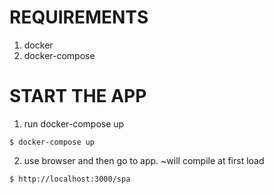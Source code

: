 # REQUIREMENTS
1. docker
2. docker-compose

# START THE APP
1. run docker-compose up
```
$ docker-compose up
```

2. use browser and then go to app. ~will compile at first load
```
$ http://localhost:3000/spa
```